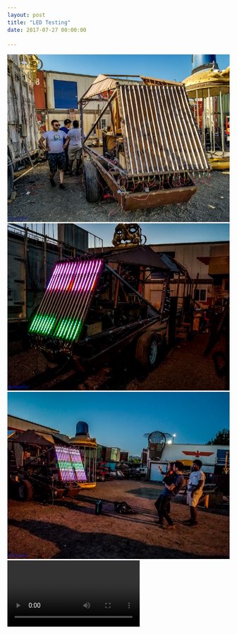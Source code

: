 ```yaml
---
layout: post
title: "LED Testing"
date: 2017-07-27 00:00:00

---
```


<span class="image main"><img src="/images/led1.jpg" alt="" /></span>
<span class="image main"><img src="/images/led2.jpg" alt="" /></span>
<span class="image main"><img src="/images/led3.jpg" alt="" /></span>
<video class="image main" controls>
    <source src="/video/led4.mov" type="video/mp4">
    Your browser does not support the video tag.
</video>
